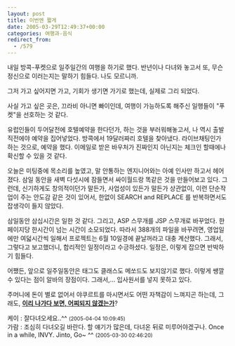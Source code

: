 ```yaml
---
layout: post
title: 이번엔 짧게
date: 2005-03-29T12:49:37+00:00
categories: 여행과-음식
redirect_from:
  - /579
---
```


내일 방콕-푸켓으로 일주일간의 여행을 하기로 했다. 반년이나 다녀와 놓고서 또, 무슨 정신으로 이러는지는 말하기 힘들다. 나도 모르니까.

그저 가고 싶어지면 가고, 기회가 생기면 가기로 했는데, 실제로 그리 되었다.

사실 가고 싶은 곳은, 끄라비 아니면 빠이인데, 여행이 가능하도록 해주신 일행들이 "푸켓"을 선호하는 것 같다.

유럽인들이 두어달전에 호텔예약을 한다던가, 하는 것을 부러워해놓고서, 나 역시 출발 직전에야 예약을 집어넣었다. 방콕에서 19달러짜리 호텔을 찾아냈다. 라이브채팅인가 하는 것으로, 예약을 했다. 이메일로 받은 바우처가 진짜인지 아닌지는 체크인 할때에나 확신할 수 있을 것 같다.

오늘은 미팅중에 목소리를 높였고, 말 안통하는 엔지니어와는 아예 인사만 하고서 헤어졌다. 삼일 동안을 새벽 다섯시에 잠들면서 싸이월드랑 똑같은 것을 만들어보고 있다. 그런데, 신기하게도 창의적이던가 말든가, 사업성이 있든가 말든가 상관없이, 이런 단순작업이 주는 안도감 같은 것이 있어서, 한없이 SEARCH and REPLACE 를 반복하면서도 잡생각이 들지 않았다.

삼일동안 삼십시간은 일한 것 같다. 그리고, ASP 스무개를 JSP 스무개로 바꾸었다. 한페이지당 한시간이 넘는 시간이 소모되었다. 따라서 388개의 파일을 바꾸려면, 영업일에만 여덟시간씩 일해서 프로젝트는 6월 10일경에 끝날꺼라고 대충 계산했다. 그래서, 그렇다고 보고했더니, 합리적인 일정이라고 수긍하셨다. 일정은, 이렇게 잡으면 반박하기 힘들다.

어쨌든, 앞으로 일주일동안은 태그도 클래스도 메쏘드도 보지않기로 했다. 이렇게 쌩깔 수 있다는 점이 알바의 장점이다. 그래서,... 입사원서를 넣지 못하고 있다.

주머니에 돈이 별로 없어서 야쿠르트를 마시면서도 어떤 자책감이 느껴지곤 하는데, 그래도, <u><strong>이리 나가다 보면, 어찌되지 않겠는가</strong></u>?
<div id=comments>
<div class=comment>
<!--- cmt:995 --->
<!--- mail: --->
<!--- parent:0 --->
케이 : 
잘다녀오세요..^^
 <small>(2005-04-04 10:09:45)</small>
</div>
<div class=comment>
<!--- cmt:996 --->
<!--- mail: --->
<!--- parent:0 --->
가람 : 
조심히 다녀오길 바란다.
할 얘기가 많은데, 다녀온 뒤로 미루어야겠구나.
Once in a while, INVY.
Jinto, Go~ ^^
 <small>(2005-03-30 02:46:20)</small>
</div>
</div>
